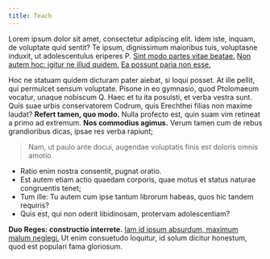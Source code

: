 ```yaml
---
title: Teach
---
```


Lorem ipsum dolor sit amet, consectetur adipiscing elit. Idem iste, inquam, de voluptate quid sentit? Te ipsum, dignissimum maioribus tuis, voluptasne induxit, ut adolescentulus eriperes P. [Sint modo partes vitae beatae.](http://loripsum.net/) [Non autem hoc: igitur ne illud quidem.](http://loripsum.net/) [Ea possunt paria non esse.](http://loripsum.net/)

Hoc ne statuam quidem dicturam pater aiebat, si loqui posset. At ille pellit, qui permulcet sensum voluptate. Pisone in eo gymnasio, quod Ptolomaeum vocatur, unaque nobiscum Q. Haec et tu ita posuisti, et verba vestra sunt. Quis suae urbis conservatorem Codrum, quis Erechthei filias non maxime laudat? **Refert tamen, quo modo.** Nulla profecto est, quin suam vim retineat a primo ad extremum. **Nos commodius agimus.** Verum tamen cum de rebus grandioribus dicas, ipsae res verba rapiunt;

> Nam, ut paulo ante docui, augendae voluptatis finis est doloris omnis amotio.

- Ratio enim nostra consentit, pugnat oratio.
- Est autem etiam actio quaedam corporis, quae motus et status naturae congruentis tenet;
- Tum ille: Tu autem cum ipse tantum librorum habeas, quos hic tandem requiris?
- Quis est, qui non oderit libidinosam, protervam adolescentiam?

**Duo Reges: constructio interrete.** [Iam id ipsum absurdum, maximum malum neglegi.](http://loripsum.net/) Ut enim consuetudo loquitur, id solum dicitur honestum, quod est populari fama gloriosum.
